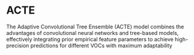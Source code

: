 # ACTE
The Adaptive Convolutional Tree Ensemble (ACTE) model combines the advantages of convolutional neural networks and tree-based models, effectively integrating prior empirical feature parameters to achieve high-precision predictions for different VOCs with maximum adaptability
